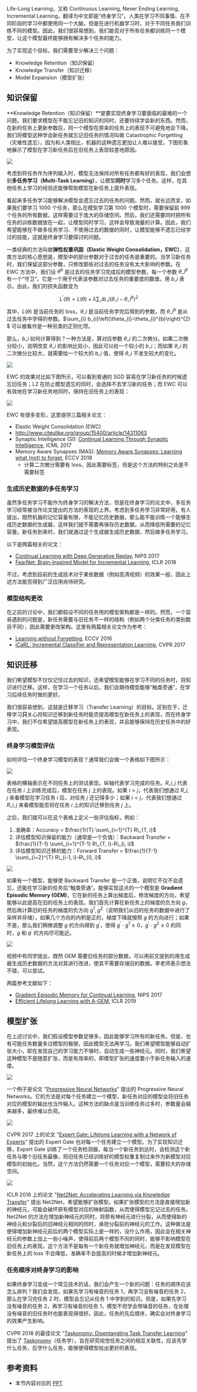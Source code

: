 Life-Long Learning，又称 Continuous Learning, Never Ending Learning, Incremental Learning，翻译为中文即是“终身学习”。人类在学习不同事情、在不同阶段的学习中都使用同一个大脑，但是在进行机器学习时，对于不同任务我们训练不同的模型。因此，我们很容易想到，我们能否对于所有任务都训练同一个模型，让这个模型最终能够拥有解决多个任务的能力。

为了实现这个目标，我们需要至少解决三个问题：

* Knowledge Retention（知识保留）
* Knowledge Transfer（知识迁移）
* Model Expansion（模型扩张）

## 知识保留

**Knowledge Retention（知识保留）**是要实现终身学习要面临的最难的一个问题。我们要求模型在不能忘记旧的知识的同时，还要持续学会新的东西。然而，在新的任务上更新参数后，同一个模型在原来的任务上的表现不可避免地会下降。我们将模型这种学会新任务就忘记旧任务的情况叫做 Catastrophic Forgetting（灾难性遗忘），因为和人类相比，机器的这种遗忘更加让人难以接受。下图形象地展示了模型在学习新任务后在旧任务上表现较差地原因。

![](https://raw.githubusercontent.com/bighuang624/pic-repo/master/Hung-yi-Lee-Catastrophic-Forgetting.png)

考虑到将任务作为序列输入时，模型无法保持对所有任务都有好的表现，我们会想到**多任务学习（Multi-Task Learning）**，让模型**同时**学习多个任务。这样，在其他任务上学习的经验还能够帮助模型在新任务上提升表现。

看起来多任务学习能够解决模型会遗忘过去的任务的问题。然而，就长远而言，如果我们要学习 1000 个任务，那么在模型学习第 1000 个模型时，需要保留前 999 个任务的所有数据，这样需要过于庞大的存储空间。然后，我们还需要同时把所有任务的训练数据放在一起，让模型同时学习，这样会导致海量的计算。因此，我们希望能够在不做多任务学习、不使用过去的数据的同时，让模型能够不遗忘已经学过的技能，这就是终身学习要探讨的问题。

一类经典的方法叫做**弹性权重巩固（Elastic Weight Consolidation，EWC）**，这类方法的核心思想是，模型中的部分参数对于过去的任务是重要的。当学习新任务时，我们保留这部分参数，只修改那些对过去的任务没有太大影响的参数。在 EWC 方法中，我们设 $\theta^b$ 是过去的任务学习完成后的模型参数，每一个参数 $\theta\_i^b$ 有一个“守卫”，它是一个用于代表该参数对过去任务的重要度的数值，用 $b\_i$ 表示。由此，我们的损失函数变为

$$ L^{\prime}(\theta)=L(\theta)+\lambda \sum\_{i} b\_{i}\left(\theta\_{i}-\theta\_{i}^{b}\right)^{2} $$

其中，$L(\theta)$ 是当前任务的 loss，$\theta\_i$ 是当前任务学完后得到的参数，而 $\theta\_{i}^{b}$ 是从过去任务中学得的参数。$\sum\_{i} b\_{i}\left(\theta\_{i}-\theta\_{i}^{b}\right)^{2} $ 可以被看作是一种另类的正则化项。

那么，$b\_i$ 如何计算得到？一种方法是，算对应参数 $\theta\_{i}$ 的二次微分。如果二次微分较小，说明改变 $\theta\_{i}$ 的影响比较小，因此可以给一个较小的 $b\_i$；而如果 $\theta\_{i}$ 的二次微分比较大，就需要给一个较大的 $b\_i$ 值，使得 $\theta\_{i}$ 不发生较大的变化。

![](https://raw.githubusercontent.com/bighuang624/pic-repo/master/Hung-yi-Lee-EWC-b-i-computation.png)

EWC 的效果对比如下图所示，可以看到普通的 SGD 容易在学习新任务的时候遗忘旧任务；L2 在防止模型遗忘的同时，会选择不去学习新的任务；而 EWC 可以有效地在学习新任务地同时，保持在旧任务上的表现：

![](https://raw.githubusercontent.com/bighuang624/pic-repo/master/Hung-yi-Lee-EWC-performance.png)

EWC 有很多变形，这里提供三篇相关论文：

* Elastic Weight Consolidation (EWC)
* http://www.citeulike.org/group/15400/article/14311063
* Synaptic Intelligence (SI): [Continual Learning Through Synaptic Intelligence](https://arxiv.org/pdf/1703.04200.pdf), ICML 2017
* Memory Aware Synapses (MAS): [Memory Aware Synapses: Learning what (not) to forget](https://arxiv.org/pdf/1711.09601.pdf), ECCV 2018
  * 计算二次微分需要有 loss，因此需要标签，但是这个方法的特别之处是不需要标签

### 生成历史数据的多任务学习

虽然多任务学习不能作为终身学习的解决方法，但是在终身学习的论文中，多任务学习经常被当作论文提出的方法的表现的上界。考虑到多任务学习非常好用，有人提出，既然机器的记忆容量有限，不能记忆历史数据，那么能不能训练一个能够生成历史数据的生成器，这样我们就不需要再保存历史数据，从而降低所需要的记忆容量。新任务到来时，我们就通过这个生成器生成历史数据，然后做多任务学习。

以下是两篇相关的论文：

* [Continual Learning with Deep Generative Replay](https://arxiv.org/pdf/1705.08690.pdf), NIPS 2017
* [FearNet: Brain-Inspired Model for Incremental Learning](https://arxiv.org/pdf/1711.10563.pdf), ICLR 2018

不过，考虑到目前的生成技术对于某些数据（例如高清视频）的效果一般，因此上述方法能否得到广泛应用尚待研究。

### 模型结构更改

在之前的讨论中，我们都假设不同的任务用的模型架构都是一样的。然而，一个容易遇到的问题是，新任务需要与旧任务不一样的结构（例如两个分类任务的类别数目不同），因此需要更改架构。这里有两篇相关论文作为参考：

* [Learning without Forgetting](https://arxiv.org/pdf/1606.09282.pdf), ECCV 2016
* [iCaRL: Incremental Classifier and Representation Learning](https://arxiv.org/pdf/1611.07725.pdf), CVPR 2017

## 知识迁移

我们希望模型不仅仅记住过去的知识，还希望模型能够在学习不同的任务时，将知识进行迁移。这样，在学习一个任务以后，我们会期待模型能够“触类旁通”，在学习后续任务时做的更好。

我们很容易想到，这就是迁移学习（Transfer Learning）的目标。区别在于，迁移学习**只**关心将知识迁移到新任务时能否提高模型在新任务上的表现，而在终身学习中，我们不仅希望提高模型在新任务上的表现，并且能够保持在历史任务中的好表现。

### 终身学习模型评估

如何评估一个终身学习模型的表现？通常我们会做一个表格如下图所示：

![](https://raw.githubusercontent.com/bighuang624/pic-repo/master/Hung-yi-Lee-Life-Long-Evaluation-2.png)

表格的横轴表示在不同任务上的测试表现，纵轴代表学习完成的任务。$R\_{i, j}$ 代表在任务 $i$ 上训练完成后，模型在任务 $j$ 上的表现。如果 $i > j$，代表我们想通过 $R\_{i, j}$ 来看模型在学习任务 $i$ 后，对任务 $j$ 还记得多少；如果 $i < j$，代表我们想通过 $R\_{i, j}$ 来看模型能否将在任务 $i$ 上的知识迁移到任务 $j$ 上。

之后，我们就可以在这个表格上定义一些评估指标，例如：

1. 准确率：Accuracy = $\frac{1}{T} \sum\_{i=1}^{T} R\_{T, i}$
2. 评估模型知识保留的能力（通常是一个负值）：Backward Transfer = $\frac{1}{T-1} \sum\_{i=1}^{T-1} R\_{T, i}-R\_{i, i}$
3. 评估模型知识迁移的能力：Forward Transfer = $\frac{1}{T-1} \sum\_{i=2}^{T} R\_{i-1, i}-R\_{0, i}$

![](https://raw.githubusercontent.com/bighuang624/pic-repo/master/Hung-yi-Lee-Life-Long-Evaluation-1.png)

如果有一个模型，能够使 Backward Transfer 是一个正值，说明它不仅不会遗忘，还能在学习新的任务后“触类旁通”。能够实现这点的一个模型是 **Gradient Episodic Memory (GEM)**，它在新的任务上算出梯度后，修改梯度的方向，希望能够以此提高在旧的任务上的表现。我们首先计算在新任务上的梯度的负方向 $g$，然后再计算旧的任务的梯度的负方向 $g^1, g^2$（说明我们从旧的任务的数据中进行了采样并存储），如果几个方向的内积是正的，梯度下降就按照 $g$ 的方向进行；如果不是，那么我们稍微调整 $g$ 的方向得到 $g^{'}$，使得 $g^{'} \cdot g^1 \geq 0$，$g^{'} \cdot g^2 \geq 0$ 的同时，$g$ 和 $g^{'}$ 的方向尽可能近。

![](https://raw.githubusercontent.com/bighuang624/pic-repo/master/Hung-yi-Lee-GEM.png)

视频中有同学提出，既然 GEM 需要旧任务的部分数据，可以用前文提到的用生成器生成历史数据的方法对其进行改进，使其不需要存储旧的数据。李老师表示想法不错，可以尝试。

两篇参考文献如下：

* [Gradient Episodic Memory for Continual Learning](https://arxiv.org/pdf/1706.08840.pdf), NIPS 2017
* [Efficient Lifelong Learning with A-GEM](https://arxiv.org/pdf/1812.00420.pdf), ICLR 2019

## 模型扩张

在上述讨论中，我们假设模型参数足够多，因此能够学习所有的新任务。但是，也有可能任务数量多过模型的极限，因此模型无法再学习。我们希望模型能够自动扩张大小，即在发现自己的学习能力不够时，自动生成一些神经元。同时，我们希望这种模型不是随意扩张，而是有效率的，即模型扩张的速度要小于新任务输入的速度。

![](https://raw.githubusercontent.com/bighuang624/pic-repo/master/Hung-yi-Lee-Progressive-Neural-Networks.png)

一个例子是论文 "[Progressive Neural Networks](https://arxiv.org/pdf/1606.04671.pdf)" 提出的 Progressive Neural Networks。它的方法是对每个任务建立一个模型，新任务对应的模型会将旧任务对应的模型的输出也当作输入。这种方法的缺点是当训练任务过多时，参数量会越来越多，最终难以负荷。

![](https://raw.githubusercontent.com/bighuang624/pic-repo/master/Hung-yi-Lee-Expert-Gate.png)

CVPR 2017 上的论文 "[Expert Gate: Lifelong Learning with a Network of Experts](https://arxiv.org/pdf/1611.06194.pdf)" 提出的 Expert Gate 也对每一个任务建立一个模型。为了实现知识迁移，Expert Gate 训练了一个任务检测器，每当一个新任务到达时，会检测这个新任务与哪个旧任务最像，将旧任务已经训练好的模型权重复制过来作为新模型对应模型的初始化。当然，这个方法仍然需要一个任务对应一个模型，需要较大的存储空间。

![](https://raw.githubusercontent.com/bighuang624/pic-repo/master/Hung-yi-Lee-Net2Net.png)

ICLR 2016 上的论文 "[Net2Net: Accelerating Learning via Knowledge Transfer](https://arxiv.org/pdf/1511.05641.pdf)" 提出 Net2Net，希望能够扩张模型。如果扩张模型的方法是直接增加新的神经元，可能会破坏原有模型对应的映射函数，从而使得模型忘记过去的任务。Net2Net 的方法在增加新神经元的同时，将原有神经元进行分裂，从而使得新的神经元和分裂后的旧神经元相同的同时，承担分裂前的神经元的工作。这种做法是使得增加新神经元前后的两个模型实际上是一样的，没什么作用，因此会在相关神经元的参数上加上一些小噪声，使得前后两个模型不同的同时，能够不影响模型在旧任务上的表现。这个方法不是每有一个新任务就增加神经元，而是在发现模型在新任务上的 loss 不会降低，准确率不会提高的时候才增加新神经元。

### 任务顺序对终身学习的影响

如果终身学习变成一个常见技术的话，我们会产生一个新的问题：任务的顺序应该怎么排列？我们会发现，如果先学习有噪音的任务 1，再学习没有噪音的任务 2，那么在学习完任务 2 时，模型会忘记从任务 1 中学到的知识。但是，如果先学习没有噪音的任务 2，再学习有噪音的任务 1，模型不但学会带噪音的任务，在处理没有噪音的旧任务时也能表现得很好。因此，任务的先后顺序，确实会对终身学习的效果产生影响。

CVPR 2018 的最佳论文 "[Taskonomy: Disentangling Task Transfer Learning](http://taskonomy.stanford.edu/taskonomy_CVPR2018.pdf)" 提出了 [Taskonomy](http://taskonomy.stanford.edu/#abstract)（任务学），旨在研究视觉任务之间的相互关联性，应该先学什么任务，后学什么任务，能够使得模型给出更好的表现。

## 参考资料

* 本节内容对应的 [PPT](http://speech.ee.ntu.edu.tw/~tlkagk/courses/ML\_2019/Lecture/Lifelong%20Learning%20(v9).pdf)


<script type="text/x-mathjax-config">
MathJax.Hub.Config({
  tex2jax: {inlineMath: [ ['$', '$'] ],
        displayMath: [ ['$$', '$$']]}
});
</script>

<script type="text/javascript" src="https://cdn.bootcss.com/mathjax/2.7.2/MathJax.js?config=default"></script>